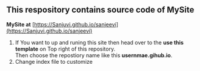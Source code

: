## This respository contains source code of MySite

**MySite at** [https://Sanjuvi.github.io/sanjeevi](https://Sanjuvi.github.io/sanjeevi)

<ol>
  <li>If You want to up and runing this site then head over to the  <b>use this template</b> on Top right of this repository.</li>
  </li>Then choose the repostiory name like this <b>usernmae.gihub.io</b>.</li>
  <li>Change index file to customize </li>
</ol>

